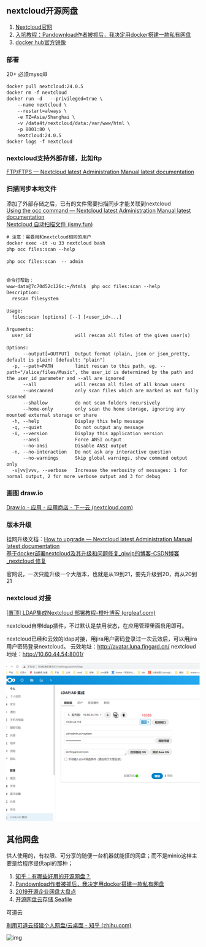 ## nextcloud开源网盘  
1. [Nextcloud官网](https://nextcloud.com/)
2. [入坑教程：Pandownload作者被抓后，我决定用docker搭建一款私有网盘](https://mp.weixin.qq.com/s?__biz=MzIzMzgxOTQ5NA==&mid=2247492122&idx=1&sn=5e94dcbfec8a54c719537c3faa926145&chksm=e8fd7e13df8af70512a6c2981ff72db73a66f46064d1b2d3632f0dc5ec074d4019c2a51fa0ea&mpshare=1&scene=1&srcid=&sharer_sharetime=1587203681346&sharer_shareid=3273f8a3416873dc9c8237f5bff497de##)
3. [docker hub官方镜像](https://hub.docker.com/_/nextcloud)

### 部署
20+ 必须mysql8  
```shell
docker pull nextcloud:24.0.5
docker rm -f nextcloud
docker run -d   --privileged=true \
    --name nextcloud \
    --restart=always \
    -e TZ=Asia/Shanghai \
    -v /data4t/nextcloud/data:/var/www/html \
    -p 8001:80 \
    nextcloud:24.0.5
docker logs -f nextcloud
```

### nextcloud支持外部存储，比如ftp  
[FTP/FTPS — Nextcloud latest Administration Manual latest documentation](https://docs.nextcloud.com/server/latest/admin_manual/configuration_files/external_storage/ftp.html)

### 扫描同步本地文件  
添加了外部存储之后，已有的文件需要扫描同步才能关联到nextcloud  
[Using the occ command — Nextcloud latest Administration Manual latest documentation](https://docs.nextcloud.com/server/latest/admin_manual/configuration_server/occ_command.html#file-operations)  
[Nextcloud 自动扫描文件 (ismy.fun)](https://it.ismy.fun/2018/11/12/nextcloud-auto-files-scan/)
```shell
# 注意：需要用和nextcloud相同的用户
docker exec -it -u 33 nextcloud bash
php occ files:scan --help
 
php occ files:scan  -- admin
 
 
命令行帮助：
www-data@7c70d52c126c:~/html$  php occ files:scan --help
Description:
  rescan filesystem
 
Usage:
  files:scan [options] [--] [<user_id>...]
 
Arguments:
  user_id                will rescan all files of the given user(s)
 
Options:
      --output[=OUTPUT]  Output format (plain, json or json_pretty, default is plain) [default: "plain"]
  -p, --path=PATH        limit rescan to this path, eg. --path="/alice/files/Music", the user_id is determined by the path and the user_id parameter and --all are ignored
      --all              will rescan all files of all known users
      --unscanned        only scan files which are marked as not fully scanned
      --shallow          do not scan folders recursively
      --home-only        only scan the home storage, ignoring any mounted external storage or share
  -h, --help             Display this help message
  -q, --quiet            Do not output any message
  -V, --version          Display this application version
      --ansi             Force ANSI output
      --no-ansi          Disable ANSI output
  -n, --no-interaction   Do not ask any interactive question
      --no-warnings      Skip global warnings, show command output only
  -v|vv|vvv, --verbose   Increase the verbosity of messages: 1 for normal output, 2 for more verbose output and 3 for debug
```

### 画图 draw.io  
[Draw.io - 应用 - 应用商店 - 下一云 (nextcloud.com)](https://apps.nextcloud.com/apps/drawio)  
### 版本升级  

挂网升级文档：[How to upgrade — Nextcloud latest Administration Manual latest documentation](https://docs.nextcloud.com/server/latest/admin_manual/maintenance/upgrade.html)  
[基于docker部署nextcloud及其升级和问题修复_qiwip的博客-CSDN博客_nextcloud 修复](https://blog.csdn.net/qi_w_ip/article/details/114624078)

官网说，一次只能升级一个大版本，也就是从19到21，要先升级到20，再从20到21



### nextcloud 对接

[[置顶\] LDAP集成Nextcloud 部署教程-橙叶博客 (orgleaf.com)](https://www.orgleaf.com/2839.html)

nextcloud自带ldap插件，不过默认是禁用状态，在应用管理里面启用即可。

nextcloud已经和云效的ldap对接，用jira用户密码登录过一次云效后，可以用jira用户密码登录nextcloud。 云效地址：<http://avatar.luna.fingard.cn/> nextcloud地址：<http://10.60.44.54:8001/>

![Snipaste_2022-09-03_15-45-03](.\img\Snipaste_2022-09-03_15-45-03.png)

## 其他网盘

供人使用的，有权限、可分享的随便一台机器就能搭的网盘；而不是minio这样主要是给程序提供api的那种；

1. [知乎：有哪些好用的开源网盘？](https://www.zhihu.com/question/40064203)
2. [Pandownload作者被抓后，我决定用docker搭建一款私有网盘](https://mp.weixin.qq.com/s?__biz=MzIzMzgxOTQ5NA==&mid=2247492122&idx=1&sn=5e94dcbfec8a54c719537c3faa926145&chksm=e8fd7e13df8af70512a6c2981ff72db73a66f46064d1b2d3632f0dc5ec074d4019c2a51fa0ea&mpshare=1&scene=1&srcid=&sharer_sharetime=1587203681346&sharer_shareid=3273f8a3416873dc9c8237f5bff497de##)
3. [2019开源企业网盘大盘点](https://bbs.huaweicloud.com/blogs/113364)
4. [开源网盘云存储 Seafile](https://www.seafile.com/home/)

可道云

[利用可道云搭建个人网盘/云桌面 - 知乎 (zhihu.com)](https://zhuanlan.zhihu.com/p/62830311)

![img](https://pic3.zhimg.com/80/v2-bd483132555058a9a9c86504a139d786_1440w.jpg)

